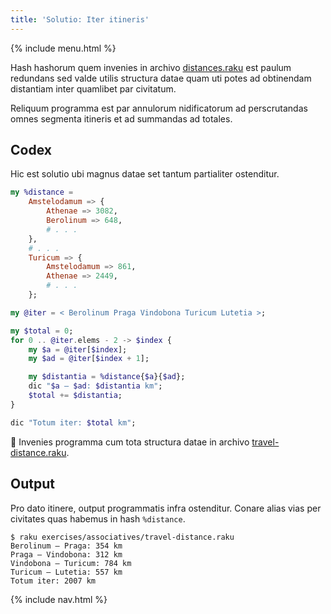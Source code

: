 ```yaml
---
title: 'Solutio: Iter itineris'
---
```


{% include menu.html %}

Hash hashorum quem invenies in archivo [distances.raku](https://github.com/ash/raku-course/blob/master/essentials/associatives/exercises/travel-distance/distances.raku) est paulum redundans sed valde utilis structura datae quam uti potes ad obtinendam distantiam inter quamlibet par civitatum.

Reliquum programma est par annulorum nidificatorum ad perscrutandas omnes segmenta itineris et ad summandas ad totales.

## Codex

Hic est solutio ubi magnus datae set tantum partialiter ostenditur.

```raku
my %distance = 
    Amstelodamum => {
        Athenae => 3082,
        Berolinum => 648,
        # . . .
    },
    # . . .
    Turicum => {
        Amstelodamum => 861,
        Athenae => 2449,
        # . . .
    };

my @iter = < Berolinum Praga Vindobona Turicum Lutetia >;

my $total = 0;
for 0 .. @iter.elems - 2 -> $index {
    my $a = @iter[$index];
    my $ad = @iter[$index + 1];

    my $distantia = %distance{$a}{$ad};
    dic "$a — $ad: $distantia km";
    $total += $distantia;
}

dic "Totum iter: $total km";
```

🦋 Invenies programma cum tota structura datae in archivo [travel-distance.raku](https://github.com/ash/raku-course/blob/master/exercises/associatives/travel-distance.raku).

## Output

Pro dato itinere, output programmatis infra ostenditur. Conare alias vias per civitates quas habemus in hash `%distance`.

```console
$ raku exercises/associatives/travel-distance.raku
Berolinum — Praga: 354 km
Praga — Vindobona: 312 km
Vindobona — Turicum: 784 km
Turicum — Lutetia: 557 km
Totum iter: 2007 km
```

{% include nav.html %}
